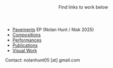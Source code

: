 <html lang="en">
<head>
  <meta charset="UTF-8">
  <meta name="viewport" content="width=device-width, initial-scale=1.0">
  <link rel="stylesheet" href="styles.css">
</head>
<body>
  <header>
    <p>Find links to work below</p>
  </header>
  <nav>
    <ul>
      <li><a href="https://nolanhunt.bandcamp.com/album/pavements-ep" target="_blank" rel="noopener noreferrer">Pavements</a> EP (Nolan Hunt / Nisk 2025)</li>
      <li><a href="compositions.html">Compositions</a></li>
      <li><a href="performances.html">Performances</a></li>
      <li><a href="publications.html">Publications</a></li>
      <li><a href="visualwork.html">Visual Work</a></li>
    </ul>
  </nav>
  <footer>
    <p>Contact: nolanhunt05 [at] gmail.com</p>
  </footer>
</body>
</html>
